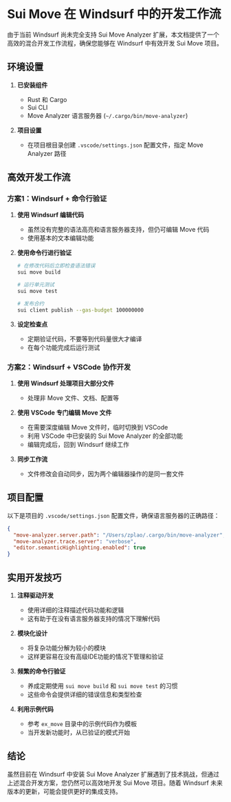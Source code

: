 # Sui Move 在 Windsurf 中的开发工作流

由于当前 Windsurf 尚未完全支持 Sui Move Analyzer 扩展，本文档提供了一个高效的混合开发工作流程，确保您能够在 Windsurf 中有效开发 Sui Move 项目。

## 环境设置

1. **已安装组件**
   - Rust 和 Cargo
   - Sui CLI
   - Move Analyzer 语言服务器 (`~/.cargo/bin/move-analyzer`)

2. **项目设置**
   - 在项目根目录创建 `.vscode/settings.json` 配置文件，指定 Move Analyzer 路径

## 高效开发工作流

### 方案1：Windsurf + 命令行验证

1. **使用 Windsurf 编辑代码**
   - 虽然没有完整的语法高亮和语言服务器支持，但仍可编辑 Move 代码
   - 使用基本的文本编辑功能

2. **使用命令行进行验证**
   ```bash
   # 在修改代码后立即检查语法错误
   sui move build
   
   # 运行单元测试
   sui move test
   
   # 发布合约
   sui client publish --gas-budget 100000000
   ```

3. **设定检查点**
   - 定期验证代码，不要等到代码量很大才编译
   - 在每个功能完成后运行测试

### 方案2：Windsurf + VSCode 协作开发

1. **使用 Windsurf 处理项目大部分文件**
   - 处理非 Move 文件、文档、配置等
   
2. **使用 VSCode 专门编辑 Move 文件**
   - 在需要深度编辑 Move 文件时，临时切换到 VSCode
   - 利用 VSCode 中已安装的 Sui Move Analyzer 的全部功能
   - 编辑完成后，回到 Windsurf 继续工作

3. **同步工作流**
   - 文件修改会自动同步，因为两个编辑器操作的是同一套文件

## 项目配置

以下是项目的 `.vscode/settings.json` 配置文件，确保语言服务器的正确路径：

```json
{
  "move-analyzer.server.path": "/Users/zplao/.cargo/bin/move-analyzer",
  "move-analyzer.trace.server": "verbose",
  "editor.semanticHighlighting.enabled": true
}
```

## 实用开发技巧

1. **注释驱动开发**
   - 使用详细的注释描述代码功能和逻辑
   - 这有助于在没有语言服务器支持的情况下理解代码

2. **模块化设计**
   - 将复杂功能分解为较小的模块
   - 这样更容易在没有高级IDE功能的情况下管理和验证

3. **频繁的命令行验证**
   - 养成定期使用 `sui move build` 和 `sui move test` 的习惯
   - 这些命令会提供详细的错误信息和类型检查

4. **利用示例代码**
   - 参考 `ex_move` 目录中的示例代码作为模板
   - 当开发新功能时，从已验证的模式开始

## 结论

虽然目前在 Windsurf 中安装 Sui Move Analyzer 扩展遇到了技术挑战，但通过上述混合开发方案，您仍然可以高效地开发 Sui Move 项目。随着 Windsurf 未来版本的更新，可能会提供更好的集成支持。

